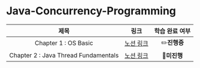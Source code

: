 # Java-Concurrency-Programming

|                  제목                  | 링크 |   학습 완료 여부   |
|:------------------------------------:|:----:|:------------:|
|         Chapter 1 : OS Basic         | [노션 링크](https://achieved-beach-2ff.notion.site/1-OS-9761ce9fa55e4fd6bb28964577249778?pvs=4)|  ✏**️진행중**   |
| Chapter 2 : Java Thread Fundamentals | [노션 링크]()| 🌱**️미진행** |

